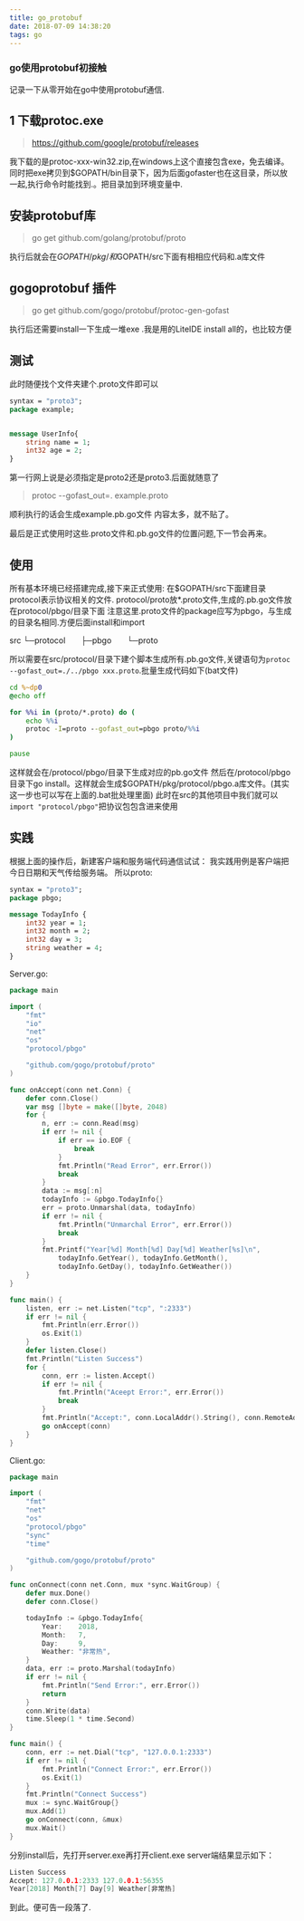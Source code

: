 ```yaml
---
title: go_protobuf
date: 2018-07-09 14:38:20
tags: go
---
```



### go使用protobuf初接触

记录一下从零开始在go中使用protobuf通信.

<!-- more -->


## 1 下载protoc.exe

> https://github.com/google/protobuf/releases

我下载的是protoc-xxx-win32.zip,在windows上这个直接包含exe，免去编译。
同时把exe拷贝到$GOPATH/bin目录下，因为后面gofaster也在这目录，所以放一起,执行命令时能找到.。把目录加到环境变量中.

## 安装protobuf库

> go get github.com/golang/protobuf/proto

执行后就会在$GOPATH/pkg/和$GOPATH/src下面有相相应代码和.a库文件

## gogoprotobuf 插件

> go get github.com/gogo/protobuf/protoc-gen-gofast

执行后还需要install一下生成一堆exe .我是用的LiteIDE install all的，也比较方便

## 测试

此时随便找个文件夹建个.proto文件即可以
```proto
syntax = "proto3";
package example;


message UserInfo{
    string name = 1;
    int32 age = 2;
}

```
第一行网上说是必须指定是proto2还是proto3.后面就随意了

> protoc --gofast_out=. example.proto

顺利执行的话会生成example.pb.go文件
内容太多，就不贴了。

最后是正式使用时这些.proto文件和.pb.go文件的位置问题,下一节会再来。


## 使用

所有基本环境已经搭建完成,接下来正式使用:
在$GOPATH/src下面建目录protocol表示协议相关的文件.
protocol/proto放*.proto文件,生成的.pb.go文件放在protocol/pbgo/目录下面
注意这里.proto文件的package应写为pbgo，与生成的目录名相同.方便后面install和import
> 
src
 └─protocol
&nbsp;&nbsp;&nbsp;&nbsp;&nbsp;&nbsp;├─pbgo
&nbsp;&nbsp;&nbsp;&nbsp;&nbsp;&nbsp;└─proto
> 

所以需要在src/protocol/目录下建个脚本生成所有.pb.go文件,关键语句为`protoc --gofast_out=./../pbgo xxx.proto`.批量生成代码如下(bat文件)
```bat
cd %~dp0
@echo off

for %%i in (proto/*.proto) do (
    echo %%i
    protoc -I=proto --gofast_out=pbgo proto/%%i
)

pause

```
这样就会在/protocol/pbgo/目录下生成对应的pb.go文件
然后在/protocol/pbgo目录下go install。这样就会生成$GOPATH/pkg/protocol/pbgo.a库文件。(其实这一步也可以写在上面的.bat批处理里面)
此时在src的其他项目中我们就可以`import "protocol/pbgo"`把协议包包含进来使用

## 实践
根据上面的操作后，新建客户端和服务端代码通信试试：
我实践用例是客户端把今日日期和天气传给服务端。
所以proto:
```proto
syntax = "proto3";
package pbgo;

message TodayInfo {
    int32 year = 1;
    int32 month = 2;
    int32 day = 3;
    string weather = 4;
}
```
Server.go:
```go
package main

import (
    "fmt"
    "io"
    "net"
    "os"
    "protocol/pbgo"

    "github.com/gogo/protobuf/proto"
)

func onAccept(conn net.Conn) {
    defer conn.Close()
    var msg []byte = make([]byte, 2048)
    for {
        n, err := conn.Read(msg)
        if err != nil {
            if err == io.EOF {
                break
            }
            fmt.Println("Read Error", err.Error())
            break
        }
        data := msg[:n]
        todayInfo := &pbgo.TodayInfo{}
        err = proto.Unmarshal(data, todayInfo)
        if err != nil {
            fmt.Println("Unmarchal Error", err.Error())
            break
        }
        fmt.Printf("Year[%d] Month[%d] Day[%d] Weather[%s]\n",
            todayInfo.GetYear(), todayInfo.GetMonth(),
            todayInfo.GetDay(), todayInfo.GetWeather())
    }
}

func main() {
    listen, err := net.Listen("tcp", ":2333")
    if err != nil {
        fmt.Println(err.Error())
        os.Exit(1)
    }
    defer listen.Close()
    fmt.Println("Listen Success")
    for {
        conn, err := listen.Accept()
        if err != nil {
            fmt.Println("Aceept Error:", err.Error())
            break
        }
        fmt.Println("Accept:", conn.LocalAddr().String(), conn.RemoteAddr().String())
        go onAccept(conn)
    }
}

```
Client.go:

```go
package main

import (
    "fmt"
    "net"
    "os"
    "protocol/pbgo"
    "sync"
    "time"

    "github.com/gogo/protobuf/proto"
)

func onConnect(conn net.Conn, mux *sync.WaitGroup) {
    defer mux.Done()
    defer conn.Close()

    todayInfo := &pbgo.TodayInfo{
        Year:    2018,
        Month:   7,
        Day:     9,
        Weather: "非常热",
    }
    data, err := proto.Marshal(todayInfo)
    if err != nil {
        fmt.Println("Send Error:", err.Error())
        return
    }
    conn.Write(data)
    time.Sleep(1 * time.Second)
}

func main() {
    conn, err := net.Dial("tcp", "127.0.0.1:2333")
    if err != nil {
        fmt.Println("Connect Error:", err.Error())
        os.Exit(1)
    }
    fmt.Println("Connect Success")
    mux := sync.WaitGroup{}
    mux.Add(1)
    go onConnect(conn, &mux)
    mux.Wait()
}

```
分别install后，先打开server.exe再打开client.exe
server端结果显示如下：
```cpp
Listen Success
Accept: 127.0.0.1:2333 127.0.0.1:56355
Year[2018] Month[7] Day[9] Weather[非常热]
```

到此。便可告一段落了.


